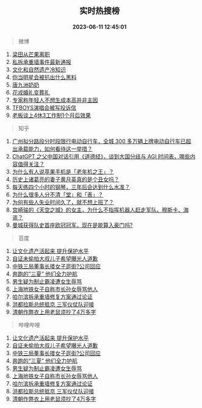 <div align="center"><h2>实时热搜榜</h2><h4>2023-06-11 12:45:01</h4></div>

> 微博  

1. [梁田从芒果离职](https://s.weibo.com/weibo?q=%23%E6%A2%81%E7%94%B0%E4%BB%8E%E8%8A%92%E6%9E%9C%E7%A6%BB%E8%81%8C%23&t=31&band_rank=1&Refer=top)<br />
2. [私拆承重墙事件最新通报](https://s.weibo.com/weibo?q=%23%E7%A7%81%E6%8B%86%E6%89%BF%E9%87%8D%E5%A2%99%E4%BA%8B%E4%BB%B6%E6%9C%80%E6%96%B0%E9%80%9A%E6%8A%A5%23&t=31&band_rank=2&Refer=top)<br />
3. [文化和自然遗产冷知识](https://s.weibo.com/weibo?q=%23%E6%96%87%E5%8C%96%E5%92%8C%E8%87%AA%E7%84%B6%E9%81%97%E4%BA%A7%E5%86%B7%E7%9F%A5%E8%AF%86%23&t=31&band_rank=3&Refer=top)<br />
4. [你当明星会被扒出什么黑料](https://s.weibo.com/weibo?q=%23%E4%BD%A0%E5%BD%93%E6%98%8E%E6%98%9F%E4%BC%9A%E8%A2%AB%E6%89%92%E5%87%BA%E4%BB%80%E4%B9%88%E9%BB%91%E6%96%99%23&t=31&band_rank=4&Refer=top)<br />
5. [唐九洲奶奶](https://s.weibo.com/weibo?q=%E5%94%90%E4%B9%9D%E6%B4%B2%E5%A5%B6%E5%A5%B6&t=31&band_rank=5&Refer=top)<br />
6. [花戎婚礼变葬礼](https://s.weibo.com/weibo?q=%23%E8%8A%B1%E6%88%8E%E5%A9%9A%E7%A4%BC%E5%8F%98%E8%91%AC%E7%A4%BC%23&t=31&band_rank=6&Refer=top)<br />
7. [专家称年轻人不想生成本高并非主因](https://s.weibo.com/weibo?q=%23%E4%B8%93%E5%AE%B6%E7%A7%B0%E5%B9%B4%E8%BD%BB%E4%BA%BA%E4%B8%8D%E6%83%B3%E7%94%9F%E6%88%90%E6%9C%AC%E9%AB%98%E5%B9%B6%E9%9D%9E%E4%B8%BB%E5%9B%A0%23&t=31&band_rank=7&Refer=top)<br />
8. [TFBOYS演唱会被写投诉信](https://s.weibo.com/weibo?q=%23TFBOYS%E6%BC%94%E5%94%B1%E4%BC%9A%E8%A2%AB%E5%86%99%E6%8A%95%E8%AF%89%E4%BF%A1%23&t=31&band_rank=8&Refer=top)<br />
9. [老板谈上4休3工作制1个月后效果](https://s.weibo.com/weibo?q=%23%E8%80%81%E6%9D%BF%E8%B0%88%E4%B8%8A4%E4%BC%913%E5%B7%A5%E4%BD%9C%E5%88%B61%E4%B8%AA%E6%9C%88%E5%90%8E%E6%95%88%E6%9E%9C%23&t=31&band_rank=9&Refer=top)<br />

> 知乎  

1. [广州拟分路段分时段限行电动自行车，全城 300 多万辆上牌电动自行车已超出承载能力，如何看待这一举措？](https://www.zhihu.com/question/605885428)<br />
2. [ChatGPT 之父中国对话引用《道德经》，谈到大国分歧与 AGI 时间表，哪些内容值得关注？](https://www.zhihu.com/question/605868976)<br />
3. [为什么有人说苹果手机是「老年机之王」？](https://www.zhihu.com/question/605508210)<br />
4. [历史上诸葛亮的妻子黄月英真的是个丑女吗？](https://www.zhihu.com/question/604680673)<br />
5. [每天练四个小时的钢琴，三年后会达到什么水准？](https://www.zhihu.com/question/441420543)<br />
6. [为什么很多人分不清「堂」和「表」？](https://www.zhihu.com/question/62486075)<br />
7. [为何有些人失业时间久了，就不想上班了？](https://www.zhihu.com/question/605617857)<br />
8. [宫崎骏的《天空之城》的女主，为什么不指挥机器人赶走军队、穆斯卡、海盗？](https://www.zhihu.com/question/604870316)<br />
9. [曼城获得队史首座欧冠冠军，现在是能算入豪门吗?](https://www.zhihu.com/question/605958555)<br />

> 百度  

1. [让文化遗产活起来 提升保护水平](https://www.baidu.com/s?wd=%E8%AE%A9%E6%96%87%E5%8C%96%E9%81%97%E4%BA%A7%E6%B4%BB%E8%B5%B7%E6%9D%A5+%E6%8F%90%E5%8D%87%E4%BF%9D%E6%8A%A4%E6%B0%B4%E5%B9%B3&sa=fyb_news&rsv_dl=fyb_news)<br />
2. [自证未偷拍大叔儿子希望曝光人道歉](https://www.baidu.com/s?wd=%E8%87%AA%E8%AF%81%E6%9C%AA%E5%81%B7%E6%8B%8D%E5%A4%A7%E5%8F%94%E5%84%BF%E5%AD%90%E5%B8%8C%E6%9C%9B%E6%9B%9D%E5%85%89%E4%BA%BA%E9%81%93%E6%AD%89&sa=fyb_news&rsv_dl=fyb_news)<br />
3. [中铁三局董事长搂女子逛街?公司回应](https://www.baidu.com/s?wd=%E4%B8%AD%E9%93%81%E4%B8%89%E5%B1%80%E8%91%A3%E4%BA%8B%E9%95%BF%E6%90%82%E5%A5%B3%E5%AD%90%E9%80%9B%E8%A1%97%3F%E5%85%AC%E5%8F%B8%E5%9B%9E%E5%BA%94&sa=fyb_news&rsv_dl=fyb_news)<br />
4. [奔跑的“三夏” 他们全力护航](https://www.baidu.com/s?wd=%E5%A5%94%E8%B7%91%E7%9A%84%E2%80%9C%E4%B8%89%E5%A4%8F%E2%80%9D+%E4%BB%96%E4%BB%AC%E5%85%A8%E5%8A%9B%E6%8A%A4%E8%88%AA&sa=fyb_news&rsv_dl=fyb_news)<br />
5. [男生疑为制止霸凌遭女生辱骂](https://www.baidu.com/s?wd=%E7%94%B7%E7%94%9F%E7%96%91%E4%B8%BA%E5%88%B6%E6%AD%A2%E9%9C%B8%E5%87%8C%E9%81%AD%E5%A5%B3%E7%94%9F%E8%BE%B1%E9%AA%82&sa=fyb_news&rsv_dl=fyb_news)<br />
6. [上海地铁女子自称市长孙女辱骂他人](https://www.baidu.com/s?wd=%E4%B8%8A%E6%B5%B7%E5%9C%B0%E9%93%81%E5%A5%B3%E5%AD%90%E8%87%AA%E7%A7%B0%E5%B8%82%E9%95%BF%E5%AD%99%E5%A5%B3%E8%BE%B1%E9%AA%82%E4%BB%96%E4%BA%BA&sa=fyb_news&rsv_dl=fyb_news)<br />
7. [哈尔滨拆承重墙修复方案通过论证](https://www.baidu.com/s?wd=%E5%93%88%E5%B0%94%E6%BB%A8%E6%8B%86%E6%89%BF%E9%87%8D%E5%A2%99%E4%BF%AE%E5%A4%8D%E6%96%B9%E6%A1%88%E9%80%9A%E8%BF%87%E8%AE%BA%E8%AF%81&sa=fyb_news&rsv_dl=fyb_news)<br />
8. [洪都拉斯总统抵京 三军仪仗队迎接](https://www.baidu.com/s?wd=%E6%B4%AA%E9%83%BD%E6%8B%89%E6%96%AF%E6%80%BB%E7%BB%9F%E6%8A%B5%E4%BA%AC+%E4%B8%89%E5%86%9B%E4%BB%AA%E4%BB%97%E9%98%9F%E8%BF%8E%E6%8E%A5&sa=fyb_news&rsv_dl=fyb_news)<br />
9. [清朝作弊衣上用老鼠须抄了4万多字](https://www.baidu.com/s?wd=%E6%B8%85%E6%9C%9D%E4%BD%9C%E5%BC%8A%E8%A1%A3%E4%B8%8A%E7%94%A8%E8%80%81%E9%BC%A0%E9%A1%BB%E6%8A%84%E4%BA%864%E4%B8%87%E5%A4%9A%E5%AD%97&sa=fyb_news&rsv_dl=fyb_news)<br />

> 哔哩哔哩  

1. [让文化遗产活起来 提升保护水平](https://www.baidu.com/s?wd=%E8%AE%A9%E6%96%87%E5%8C%96%E9%81%97%E4%BA%A7%E6%B4%BB%E8%B5%B7%E6%9D%A5+%E6%8F%90%E5%8D%87%E4%BF%9D%E6%8A%A4%E6%B0%B4%E5%B9%B3&sa=fyb_news&rsv_dl=fyb_news)<br />
2. [自证未偷拍大叔儿子希望曝光人道歉](https://www.baidu.com/s?wd=%E8%87%AA%E8%AF%81%E6%9C%AA%E5%81%B7%E6%8B%8D%E5%A4%A7%E5%8F%94%E5%84%BF%E5%AD%90%E5%B8%8C%E6%9C%9B%E6%9B%9D%E5%85%89%E4%BA%BA%E9%81%93%E6%AD%89&sa=fyb_news&rsv_dl=fyb_news)<br />
3. [中铁三局董事长搂女子逛街?公司回应](https://www.baidu.com/s?wd=%E4%B8%AD%E9%93%81%E4%B8%89%E5%B1%80%E8%91%A3%E4%BA%8B%E9%95%BF%E6%90%82%E5%A5%B3%E5%AD%90%E9%80%9B%E8%A1%97%3F%E5%85%AC%E5%8F%B8%E5%9B%9E%E5%BA%94&sa=fyb_news&rsv_dl=fyb_news)<br />
4. [奔跑的“三夏” 他们全力护航](https://www.baidu.com/s?wd=%E5%A5%94%E8%B7%91%E7%9A%84%E2%80%9C%E4%B8%89%E5%A4%8F%E2%80%9D+%E4%BB%96%E4%BB%AC%E5%85%A8%E5%8A%9B%E6%8A%A4%E8%88%AA&sa=fyb_news&rsv_dl=fyb_news)<br />
5. [男生疑为制止霸凌遭女生辱骂](https://www.baidu.com/s?wd=%E7%94%B7%E7%94%9F%E7%96%91%E4%B8%BA%E5%88%B6%E6%AD%A2%E9%9C%B8%E5%87%8C%E9%81%AD%E5%A5%B3%E7%94%9F%E8%BE%B1%E9%AA%82&sa=fyb_news&rsv_dl=fyb_news)<br />
6. [上海地铁女子自称市长孙女辱骂他人](https://www.baidu.com/s?wd=%E4%B8%8A%E6%B5%B7%E5%9C%B0%E9%93%81%E5%A5%B3%E5%AD%90%E8%87%AA%E7%A7%B0%E5%B8%82%E9%95%BF%E5%AD%99%E5%A5%B3%E8%BE%B1%E9%AA%82%E4%BB%96%E4%BA%BA&sa=fyb_news&rsv_dl=fyb_news)<br />
7. [哈尔滨拆承重墙修复方案通过论证](https://www.baidu.com/s?wd=%E5%93%88%E5%B0%94%E6%BB%A8%E6%8B%86%E6%89%BF%E9%87%8D%E5%A2%99%E4%BF%AE%E5%A4%8D%E6%96%B9%E6%A1%88%E9%80%9A%E8%BF%87%E8%AE%BA%E8%AF%81&sa=fyb_news&rsv_dl=fyb_news)<br />
8. [洪都拉斯总统抵京 三军仪仗队迎接](https://www.baidu.com/s?wd=%E6%B4%AA%E9%83%BD%E6%8B%89%E6%96%AF%E6%80%BB%E7%BB%9F%E6%8A%B5%E4%BA%AC+%E4%B8%89%E5%86%9B%E4%BB%AA%E4%BB%97%E9%98%9F%E8%BF%8E%E6%8E%A5&sa=fyb_news&rsv_dl=fyb_news)<br />
9. [清朝作弊衣上用老鼠须抄了4万多字](https://www.baidu.com/s?wd=%E6%B8%85%E6%9C%9D%E4%BD%9C%E5%BC%8A%E8%A1%A3%E4%B8%8A%E7%94%A8%E8%80%81%E9%BC%A0%E9%A1%BB%E6%8A%84%E4%BA%864%E4%B8%87%E5%A4%9A%E5%AD%97&sa=fyb_news&rsv_dl=fyb_news)<br />
